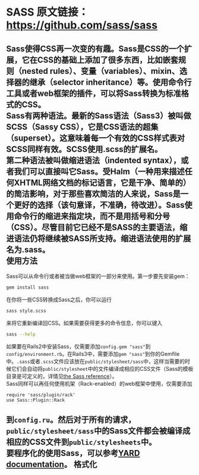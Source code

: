 SASS     原文链接：https://github.com/sass/sass
====
Sass使得CSS再一次变的有趣。Sass是CSS的一个扩展，它在CSS的基础上添加了很多东西，比如嵌套规则（nested rules）、变量（variables）、mixin、选择器的继承（selector inheritance）等。使用命令行工具或者web框架的插件，可以将Sass转换为标准格式的CSS。<br>
Sass有两种语法。最新的Sass语法（Sass3）被叫做SCSS（Sassy CSS），它是CSS语法的超集（superset）。这意味着每一个有效的CSS样式表对SCSS同样有效。SCSS使用.scss的扩展名。<br>
第二种语法被叫做缩进语法（indented syntax），或者我们可以直接叫它Sass。受Halm（一种用来描述任何XHTML网络文档的标记语言，它是干净、简单的）的简洁影响，对于那些喜欢简洁的人来说，Sass是一个更好的选择（该句意译，不准确，待改进）。Sass使用命令行的缩进来指定块，而不是用括号和分号（CSS）。尽管目前它已经不是SASS的主要语法，缩进语法仍将继续被SASS所支持。缩进语法使用的扩展名为.sass。<br>
使用方法
----
Sass可以从命令行或者被当做web框架的一部分来使用。第一步要先安装gem：<br>
```Bash
gem install sass
```
在你将一些CSS转换成Sass之后，你可以运行<br>
```bash
sass style.scss
```
来将它重新编译回CSS。如果需要获得更多的命令信息，你可以键入<br>
```bash
sass --help
```
如果要在Rails2中安装Sass，仅需要添加`config.gem "sass"`到`config/environment.rb`。在Rails3中，需要添加`gem "sass"`到你的Gemfile中。`.sass`或者`.scss`文件应该放在`public/stylesheet/sass`中，这样当需要的时候它们会自动将`public/stylesheet`中的文件编译成相应的CSS文件（Sass的模板目录是可定义的，详情见[the Sass reference](http://sass-lang.com/documentation/file.SASS_REFERENCE.html#template_location-option)）。<br>
Sass同样可以再任何使用机架（Rack-enabled）的web框架中使用，仅需要添加<br>
```
require 'sass/plugin/rack'
use Sass::Plugin::Rack
```
到`config.ru`。然后对于所有的请求，`public/stylesheet/sass`中的Sass文件都会被编译成相应的CSS文件到`public/stylesheets`中。<br>
要程序化的使用Sass，可以参考[YARD documentation](http://sass-lang.com/documentation/file.SASS_REFERENCE.html#using_sass)。
格式化
----



